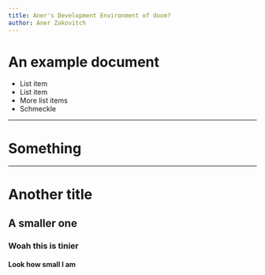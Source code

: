 ```yaml
---
title: Aner's Development Environment of doom?
author: Aner Zakovitch
---
```


# An example document

* List item
* List item
* More list items
* Schmeckle

---

# Something

-----

# Another title
## A smaller one
### Woah this is tinier
#### Look how small I am




